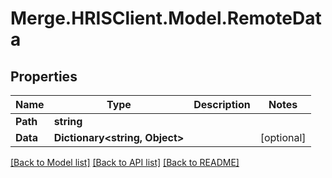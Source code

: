 # Merge.HRISClient.Model.RemoteData

## Properties

Name | Type | Description | Notes
------------ | ------------- | ------------- | -------------
**Path** | **string** |  | 
**Data** | **Dictionary&lt;string, Object&gt;** |  | [optional] 

[[Back to Model list]](../README.md#documentation-for-models) [[Back to API list]](../README.md#documentation-for-api-endpoints) [[Back to README]](../README.md)

